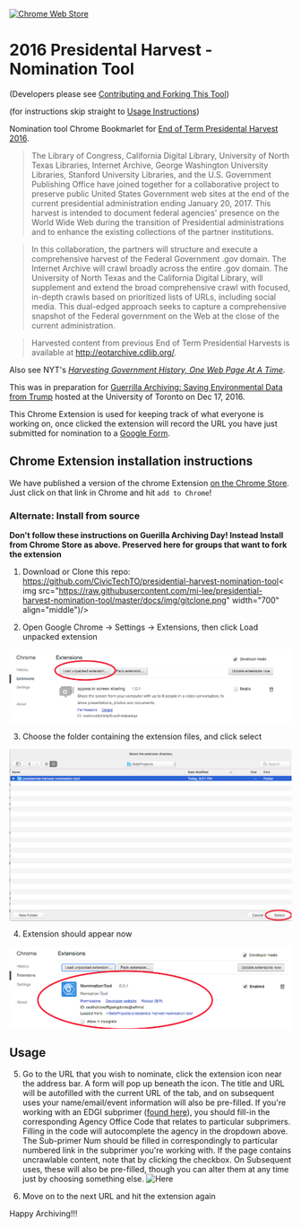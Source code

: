 [![Chrome Web Store](https://img.shields.io/badge/chrome--web--store-v%200.0.3.2-blue.svg)](https://chrome.google.com/webstore/detail/nominationtool/abjpihafglmijnkkoppbookfkkanklok)
# 2016 Presidental Harvest - Nomination Tool

(Developers please see [Contributing and Forking This Tool](./Contributing.md))

(for instructions skip straight to [Usage Instructions](#Usage))

Nomination tool Chrome Bookmarlet for [End of Term Presidental Harvest 2016](http://digital2.library.unt.edu/nomination/eth2016/about/).

> The Library of Congress, California Digital Library, University of North Texas Libraries, Internet Archive, George Washington University Libraries, Stanford University Libraries, and the U.S. Government Publishing Office have joined together for a collaborative project to preserve public United States Government web sites at the end of the current presidential administration ending January 20, 2017. This harvest is intended to document federal agencies' presence on the World Wide Web during the transition of Presidential administrations and to enhance the existing collections of the partner institutions.

> In this collaboration, the partners will structure and execute a comprehensive harvest of the Federal Government .gov domain. The Internet Archive will crawl broadly across the entire .gov domain. The University of North Texas and the California Digital Library, will supplement and extend the broad comprehensive crawl with focused, in-depth crawls based on prioritized lists of URLs, including social media. This dual-edged approach seeks to capture a comprehensive snapshot of the Federal government on the Web at the close of the current administration.

> Harvested content from previous End of Term Presidential Harvests is available at http://eotarchive.cdlib.org/.

Also see NYT's [_Harvesting Government History, One Web Page At A Time_](http://www.nytimes.com/2016/12/01/nyregion/harvesting-government-history-one-web-page-at-a-time.html).

This was in preparation for [Guerrilla Archiving: Saving Environmental Data from Trump](https://www.facebook.com/events/1828129627464671/) hosted at the University of Toronto on Dec 17, 2016.

This Chrome Extension is used for keeping track of what everyone is working on, once clicked the extension will record the URL you have just submitted for nomination to a [Google Form](https://docs.google.com/forms/d/e/1FAIpQLSf6Yc_p3VjHELQOactjYGJIGpU4uwBg5omZAZsbTQZXbT87tQ/viewform).



## Chrome Extension installation instructions

We have published a version of the chrome Extension [on the Chrome Store](https://chrome.google.com/webstore/detail/nominationtool/abjpihafglmijnkkoppbookfkkanklok). Just click on that link in Chrome and hit ```add to Chrome```!

### Alternate: Install from source

**Don't follow these instructions on Guerilla Archiving Day! Instead Install from Chrome Store as above. Preserved here for groups that want to fork the extension**
1.	Download or Clone this repo: https://github.com/CivicTechTO/presidential-harvest-nomination-tool<
img src="https://raw.githubusercontent.com/mi-lee/presidential-harvest-nomination-tool/master/docs/img/gitclone.png" width="700" align="middle")/>

2. Open Google Chrome -> Settings -> Extensions, then click Load unpacked extension
<img src="https://raw.githubusercontent.com/mi-lee/presidential-harvest-nomination-tool/master/docs/img/loadExtension.png" width="700" align="middle"/>

3. Choose the folder containing the extension files, and click select
<img src="https://raw.githubusercontent.com/mi-lee/presidential-harvest-nomination-tool/master/docs/img/selectDirectory.png" width="700" align="middle"/>

4. Extension should appear now
<img src="https://raw.githubusercontent.com/mi-lee/presidential-harvest-nomination-tool/master/docs/img/postinstallExtension.png" width="700" align="middle"/>


## Usage 

5. Go to the URL that you wish to nominate, click the extension icon near the address bar. A form will pop up beneath the icon. The title and URL will be autofilled with the current URL of the tab, and on subsequent uses your name/email/event information will also be pre-filled. If you're working with an EDGI subprimer ([found here](https://envirodatagov.org/agency-forecasts/)), you should fill-in the corresponding Agency Office Code that relates to particular subprimers. Filling in the code will autocomplete the agency in the dropdown above. The Sub-primer Num should be filled in correspondingly to particular numbered link in the subprimer you're working with. If the page contains uncrawlable content, note that by clicking the checkbox. On Subsequent uses, these will also be pre-filled, though you can alter them at any time just by choosing something else.
![Here](docs/img/newExtensionUI_2.png)  

7. Move on to the next URL and hit the extension again

Happy Archiving!!!
